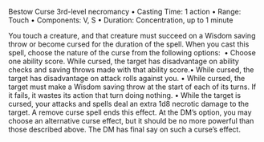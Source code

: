 Bestow Curse
3rd-level necromancy
• Casting Time: 1 action
• Range: Touch
• Components: V, S
• Duration: Concentration, up to 1 minute

You touch a creature, and that creature must succeed on a Wisdom saving throw or become cursed for the duration of the spell. When you cast this spell, choose the nature of the curse from the following options: 
• Choose one ability score. While cursed, the target has disadvantage on ability checks and saving throws made with that ability score.• While cursed, the target has disadvantage on attack rolls against you.
• While cursed, the target must make a Wisdom saving throw at the start of each of its turns. If it fails, it wastes its action that turn doing nothing.
• While the target is cursed, your attacks and spells deal an extra 1d8 necrotic damage to the target. A remove curse spell ends this effect. At the DM’s option, you may choose an alternative curse effect, but it should be no more powerful than those described above. The DM has final say on such a curse’s effect. 